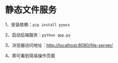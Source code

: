 # 静态文件服务

1、安装依赖：`pip install pywss`

2、启动后端服务：`python app.py`

3、浏览器访问地址：[http://localhost:8080/file-server/](http://localhost:8080/file-server/)

4、即可看到简易操作页面
